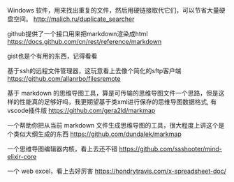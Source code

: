 Windows 软件，用来找出重复的文件，然后用硬链接取代它们，可以节省大量硬盘空间。
<http://malich.ru/duplicate_searcher>

github提供了一个接口用来把markdown渲染成html
<https://docs.github.com/cn/rest/reference/markdown>

gist也是个有用的东西，记得看看

基于ssh的远程文件管理器，这玩意看上去像个简化的sftp客户端
<https://github.com/allanrbo/filesremote>

基于 markdown 的思维导图工具，算是可传输的思维导图文件一个思路，但是这样的性能真的足够好吗，我更期望基于类xml进行保存的思维导图数据格式, 有vscode插件版
<https://github.com/gera2ld/markmap>

一个帮助你把从当前 markdown 文件生成思维导图的工具，很大程度上讲这个是个类似大纲生成的东西
<https://github.com/dundalek/markmap>

一个思维导图编辑器内核，看上去还不错
<https://github.com/ssshooter/mind-elixir-core>

一个 web excel，看上去好厉害
<https://hondrytravis.com/x-spreadsheet-doc/>
